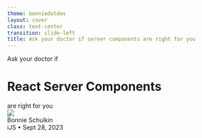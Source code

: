 ```yaml
---
theme: bonniedotdev
layout: cover
class: text-center
transition: slide-left
title: Ask your doctor if server components are right for you
---
```


<div class="flex flex-col align-center">
<div class="flex flex-col text-[#C26B28] font-bold">
<div class="font-italic text-3xl self-start text-black font-semibold">Ask your doctor if</div>

# React Server Components

<div class="font-italic text-3xl self-end -mt-4 text-black font-semibold">are right for you</div>
</div>

<img class="w-[120%] self-center max-w-none" src="images/waves-rectangle.svg">
<div class="text-4xl color-[#33699E] font-bold mt-8">Bonnie Schulkin</div>
<div class="text-3xl color-[#33699E] font-semibold">iJS • Sept 28, 2023</div>
</div>
